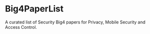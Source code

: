 # Big4PaperList
A curated list of Security Big4 papers for Privacy, Mobile Security and Access Control.
